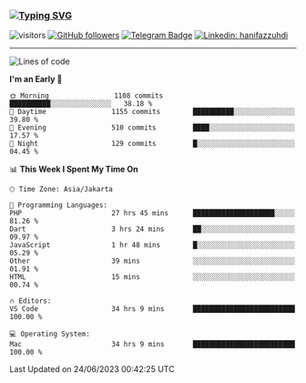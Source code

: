 ### [![Typing SVG](https://readme-typing-svg.herokuapp.com?font=lato&size=22&lines=Hi+There+👋)](https://git.io/typing-svg) 

![visitors](https://visitor-badge.glitch.me/badge?page_id=hanifazzuhdi.hanifazzuhdi)
[![GitHub followers](https://img.shields.io/github/followers/hanifazzuhdi?label=Follow&style=social)](https://github.com/hanifazzuhdi/?tab=follow) 
[![Telegram Badge](https://img.shields.io/badge/-hanif0198-blue?style=social&logo=telegram&link=https://www.t.me/hanif0198/)](https://www.t.me/hanif0198/) 
[![Linkedin: hanifazzuhdi](https://img.shields.io/badge/-hanifazzuhdi-blue?style=flat-square&logo=Linkedin&logoColor=white&link=https://www.linkedin.com/in/hanif-az-zuhdi-69688019b/)](https://www.linkedin.com/in/hanif-az-zuhdi-69688019b/) 

<hr/>

<!--START_SECTION:waka-->
![Lines of code](https://img.shields.io/badge/From%20Hello%20World%20I%27ve%20Written-20.0%20million%20lines%20of%20code-blue)

**I'm an Early 🐤** 

```text
🌞 Morning                1108 commits        ██████████░░░░░░░░░░░░░░░   38.18 % 
🌆 Daytime                1155 commits        ██████████░░░░░░░░░░░░░░░   39.80 % 
🌃 Evening                510 commits         ████░░░░░░░░░░░░░░░░░░░░░   17.57 % 
🌙 Night                  129 commits         █░░░░░░░░░░░░░░░░░░░░░░░░   04.45 % 
```


📊 **This Week I Spent My Time On** 

```text
🕑︎ Time Zone: Asia/Jakarta

💬 Programming Languages: 
PHP                      27 hrs 45 mins      ████████████████████░░░░░   81.26 % 
Dart                     3 hrs 24 mins       ██░░░░░░░░░░░░░░░░░░░░░░░   09.97 % 
JavaScript               1 hr 48 mins        █░░░░░░░░░░░░░░░░░░░░░░░░   05.29 % 
Other                    39 mins             ░░░░░░░░░░░░░░░░░░░░░░░░░   01.91 % 
HTML                     15 mins             ░░░░░░░░░░░░░░░░░░░░░░░░░   00.74 % 

🔥 Editors: 
VS Code                  34 hrs 9 mins       █████████████████████████   100.00 % 

💻 Operating System: 
Mac                      34 hrs 9 mins       █████████████████████████   100.00 % 
```


 Last Updated on 24/06/2023 00:42:25 UTC
<!--END_SECTION:waka-->
